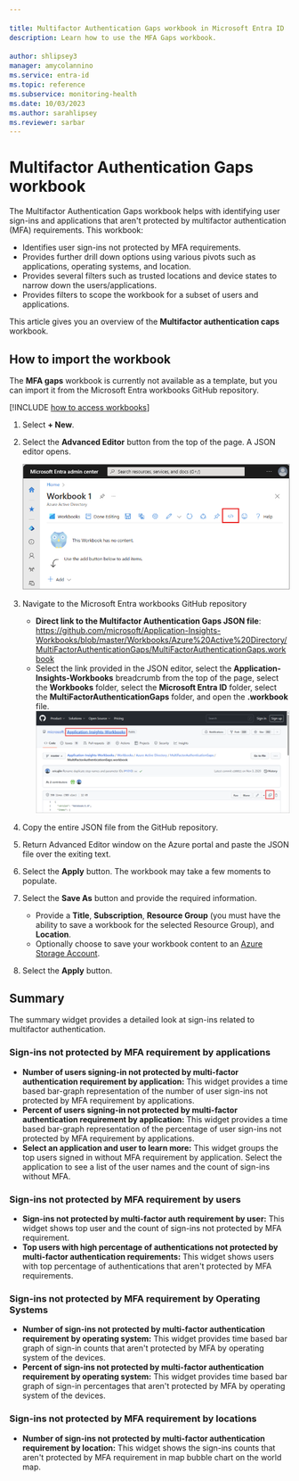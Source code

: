 ```yaml
---

title: Multifactor Authentication Gaps workbook in Microsoft Entra ID
description: Learn how to use the MFA Gaps workbook.

author: shlipsey3
manager: amycolannino
ms.service: entra-id
ms.topic: reference
ms.subservice: monitoring-health
ms.date: 10/03/2023
ms.author: sarahlipsey
ms.reviewer: sarbar
---
```


# Multifactor Authentication Gaps workbook

The Multifactor Authentication Gaps workbook helps with identifying user sign-ins and applications that aren't protected by multifactor authentication (MFA) requirements. This workbook:
* Identifies user sign-ins not protected by MFA requirements.
* Provides further drill down options using various pivots such as applications, operating systems, and location.
* Provides several filters such as trusted locations and device states to narrow down the users/applications. 
* Provides filters to scope the workbook for a subset of users and applications.

This article gives you an overview of the **Multifactor authentication caps** workbook.

## How to import the workbook

The **MFA gaps** workbook is currently not available as a template, but you can import it from the Microsoft Entra workbooks GitHub repository.

[!INCLUDE [how to access workbooks](~/includes/how-to-access-workbooks.md)]
1. Select **+ New**.
1. Select the **Advanced Editor** button from the top of the page. A JSON editor opens.

    ![Screenshot of the Advanced Editor button on the new workbook page.](./media/workbook-mfa-gaps/advanced-editor-button.png)

1. Navigate to the Microsoft Entra workbooks GitHub repository
    - **Direct link to the Multifactor Authentication Gaps JSON file**: https://github.com/microsoft/Application-Insights-Workbooks/blob/master/Workbooks/Azure%20Active%20Directory/MultiFactorAuthenticationGaps/MultiFactorAuthenticationGaps.workbook
    - Select the link provided in the JSON editor, select the **Application-Insights-Workbooks** breadcrumb from the top of the page, select the **Workbooks** folder, select the **Microsoft Entra ID** folder, select the **MultiFactorAuthenticationGaps** folder, and open the **.workbook** file.
    ![Screenshot of the GitHub repository with the breadcrumbs and copy file button highlighted.](./media/workbook-mfa-gaps/github-repository.png)
1. Copy the entire JSON file from the GitHub repository.
1. Return Advanced Editor window on the Azure portal and paste the JSON file over the exiting text.
1. Select the **Apply** button. The workbook may take a few moments to populate.
1. Select the **Save As** button and provide the required information.
    - Provide a **Title**, **Subscription**, **Resource Group** (you must have the ability to save a workbook for the selected Resource Group), and **Location**.
    - Optionally choose to save your workbook content to an [Azure Storage Account](/azure/azure-monitor/visualize/workbooks-bring-your-own-storage).
1. Select the **Apply** button.

## Summary
The summary widget provides a detailed look at sign-ins related to multifactor authentication.

### Sign-ins not protected by MFA requirement by applications

* **Number of users signing-in not protected by multi-factor authentication requirement by application:** This widget provides a time based bar-graph representation of the number of user sign-ins not protected by MFA requirement by applications.
* **Percent of users signing-in not protected by multi-factor authentication requirement by application:** This widget provides a time based bar-graph representation of the percentage of user sign-ins not protected by MFA requirement by applications.
* **Select an application and user to learn more:** This widget groups the top users signed in without MFA requirement by application. Select the application to see a list of the user names and the count of sign-ins without MFA.

### Sign-ins not protected by MFA requirement by users
* **Sign-ins not protected by multi-factor auth requirement by user:** This widget shows top user and the count of sign-ins not protected by MFA requirement.
* **Top users with high percentage of authentications not protected by multi-factor authentication requirements:** This widget shows users with top percentage of authentications that aren't protected by MFA requirements.

### Sign-ins not protected by MFA requirement by Operating Systems
* **Number of sign-ins not protected by multi-factor authentication requirement by operating system:** This widget provides time based bar graph of sign-in counts that aren't protected by MFA by operating system of the devices.
* **Percent of sign-ins not protected by multi-factor authentication requirement by operating system:** This widget provides time based bar graph of sign-in percentages that aren't protected by MFA by operating system of the devices.

### Sign-ins not protected by MFA requirement by locations
* **Number of sign-ins not protected by multi-factor authentication requirement by location:** This widget shows the sign-ins counts that aren't protected by MFA requirement in map bubble chart on the world map.
